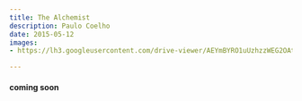 ```yaml
---
title: The Alchemist 
description: Paulo Coelho
date: 2015-05-12
images: 
- https://lh3.googleusercontent.com/drive-viewer/AEYmBYRO1uUzhzzWEG2OAtzLylgXAsy49bzXhOq8qnzjT8LsKrPAmAxYiNBbI3fu6poraOc7YeSbkMZR1EgSjSSpBRLnyeLq=s1600

---
```


#### coming soon